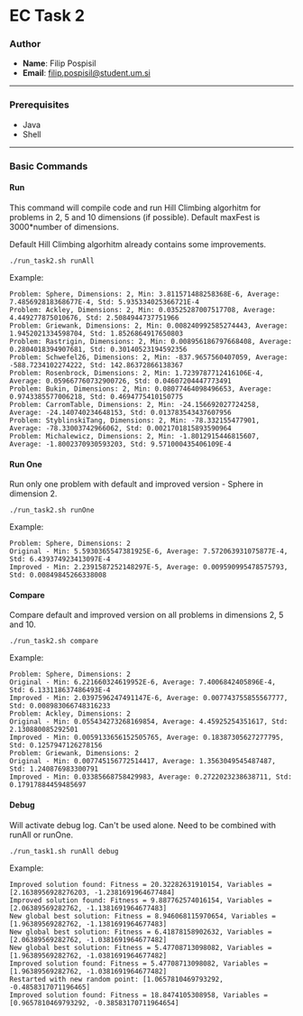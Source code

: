 # EC Task 2

### Author
- **Name**: Filip Pospisil
- **Email**: filip.pospisil@student.um.si

---

### Prerequisites
- Java
- Shell

---

### Basic Commands

#### Run
This command will compile code and run Hill Climbing algorhitm for problems in 2, 5 and 10 dimensions (if possible). Default maxFest is 3000*number of dimensions.

Default Hill Climbing algorhitm already contains some improvements.

```shell
./run_task2.sh runAll
```

Example: 
```shell
Problem: Sphere, Dimensions: 2, Min: 3.811571488258368E-6, Average: 7.485692818368677E-4, Std: 5.935334025366721E-4
Problem: Ackley, Dimensions: 2, Min: 0.03525287007517708, Average: 4.449277875010676, Std: 2.5084944737751966
Problem: Griewank, Dimensions: 2, Min: 0.008240992585274443, Average: 1.9452021334598704, Std: 1.8526864917650803
Problem: Rastrigin, Dimensions: 2, Min: 0.008956186797668408, Average: 0.2804018394907681, Std: 0.30140523194592356
Problem: Schwefel26, Dimensions: 2, Min: -837.9657560407059, Average: -588.7234102274222, Std: 142.86372866138367
Problem: Rosenbrock, Dimensions: 2, Min: 1.7239787712416106E-4, Average: 0.059667760732900726, Std: 0.04607204447773491
Problem: Bukin, Dimensions: 2, Min: 0.08077464098496653, Average: 0.9743385577006218, Std: 0.4694775410150775
Problem: CarromTable, Dimensions: 2, Min: -24.156692027724258, Average: -24.140740234648153, Std: 0.013783543437607956
Problem: StyblinskiTang, Dimensions: 2, Min: -78.332155477901, Average: -78.33003742966062, Std: 0.0021701815893590964
Problem: Michalewicz, Dimensions: 2, Min: -1.8012915446815607, Average: -1.8002370930593203, Std: 9.571000435406109E-4
```

#### Run One
Run only one problem with default and improved version - Sphere in dimension 2. 
```shell
./run_task2.sh runOne
```

Example: 
```shell
Problem: Sphere, Dimensions: 2
Original - Min: 5.5930365547381925E-6, Average: 7.572063931075877E-4, Std: 6.439374923413097E-4
Improved - Min: 2.2391587252148297E-5, Average: 0.009590995478575793, Std: 0.00849845266338008
```

#### Compare
Compare default and improved version on all problems in dimensions 2, 5 and 10. 
```shell
./run_task2.sh compare
```

Example: 
```shell
Problem: Sphere, Dimensions: 2
Original - Min: 6.221660324619952E-6, Average: 7.4006842405896E-4, Std: 6.133118637486493E-4
Improved - Min: 2.0397596247491147E-6, Average: 0.007743755855567777, Std: 0.008983066748316233
Problem: Ackley, Dimensions: 2
Original - Min: 0.055434273268169854, Average: 4.45925254351617, Std: 2.130880085292501
Improved - Min: 0.0059133656152505765, Average: 0.18387305627277795, Std: 0.1257947126278156
Problem: Griewank, Dimensions: 2
Original - Min: 0.007745156772514417, Average: 1.3563049545487487, Std: 1.240876983300791
Improved - Min: 0.03385668758429983, Average: 0.2722023238638711, Std: 0.17917884459485697
```

#### Debug
Will activate debug log. Can't be used alone. Need to be combined with runAll or runOne. 
```shell
./run_task1.sh runAll debug
```

Example: 
```shell
Improved solution found: Fitness = 20.32282631910154, Variables = [2.1638956928276203, -1.2381691964677484]
Improved solution found: Fitness = 9.887762574016154, Variables = [2.06389569282762, -1.1381691964677483]
New global best solution: Fitness = 8.946068115970654, Variables = [1.96389569282762, -1.1381691964677483]
New global best solution: Fitness = 6.41878158902632, Variables = [2.06389569282762, -1.0381691964677482]
New global best solution: Fitness = 5.47708713098082, Variables = [1.96389569282762, -1.0381691964677482]
Improved solution found: Fitness = 5.47708713098082, Variables = [1.96389569282762, -1.0381691964677482]
Restarted with new random point: [1.0657810469793292, -0.4858317071196465]
Improved solution found: Fitness = 18.8474105308958, Variables = [0.9657810469793292, -0.38583170711964654]
```